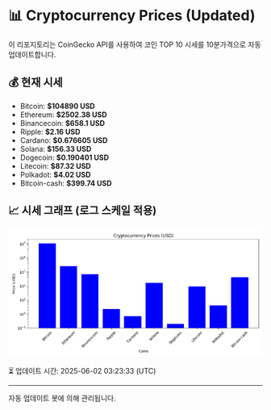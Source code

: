 
# 📊 Cryptocurrency Prices (Updated)

이 리포지토리는 CoinGecko API를 사용하여 코인 TOP 10 시세를 10분가격으로 자동 업데이트합니다.

## 💰 현재 시세
- Bitcoin: **$104890 USD**
- Ethereum: **$2502.38 USD**
- Binancecoin: **$658.1 USD**
- Ripple: **$2.16 USD**
- Cardano: **$0.676605 USD**
- Solana: **$156.33 USD**
- Dogecoin: **$0.190401 USD**
- Litecoin: **$87.32 USD**
- Polkadot: **$4.02 USD**
- Bitcoin-cash: **$399.74 USD**

## 📈 시세 그래프 (로그 스케일 적용)
![Crypto Prices](crypto_prices.png)

⏳ 업데이트 시간: 2025-06-02 03:23:33 (UTC)

---
자동 업데이트 봇에 의해 관리됩니다.
